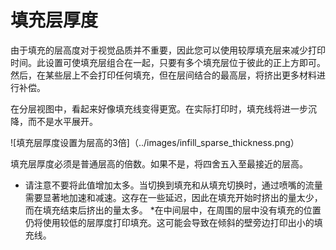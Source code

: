 填充层厚度
====
由于填充的层高度对于视觉品质并不重要，因此您可以使用较厚填充层来减少打印时间。此设置可使填充层组合在一起，只要有多个填充层位于彼此的正上方即可。然后，在某些层上不会打印任何填充，但在层间结合的最高层，将挤出更多材料进行补偿。

在分层视图中，看起来好像填充线变得更宽。在实际打印时，填充线将进一步沉降，而不是水平展开。

<!--screenshot {
"image_path": "infill_sparse_thickness.png",
"models": [{"script": "cooking_utensil_hook.scad"}],
"camera_position": [6, 51, 27],
"camera_lookat": [0, 0, 7],
"settings": {
"layer_height": 0.2,
"wall_line_count": 0,
"infill_pattern": "zigzag",
"infill_sparse_thickness": 0.6
},
"layer": 19,
"colours": 64
}-->
![填充层厚度设置为层高的3倍]（../images/infill_sparse_thickness.png）

填充层厚度必须是普通层高的倍数。如果不是，将四舍五入至最接近的层高。

* 请注意不要将此值增加太多。当切换到填充和从填充切换时，通过喷嘴的流量需要显著地加速和减速。这存在一些延迟，因此在填充开始时挤出的量太少，而在填充结束后挤出的量太多。
*在中间层中，在周围的层中没有填充的位置仍将使用较低的层厚度打印填充。这可能会导致在倾斜的壁旁边打印出小的填充线。
